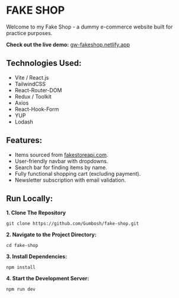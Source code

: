 # FAKE SHOP
Welcome to my Fake Shop - a dummy e-commerce website built for practice purposes.

**Check out the live demo:** [gw-fakeshop.netlify.app](https://gw-fakeshop.netlify.app)

## Technologies Used:

- Vite / React.js
- TailwindCSS
- React-Router-DOM
- Redux / Toolkit
- Axios
- React-Hook-Form
- YUP
- Lodash

## Features:

- Items sourced from [fakestoreapi.com](https://fakestoreapi.com).
- User-friendly navbar with dropdowns.
- Search bar for finding items by name.
- Fully functional shopping cart (excluding payment).
- Newsletter subscription with email validation.

## Run Locally:

**1. Clone The Repository**

```shell
git clone https://github.com/Gumbosh/fake-shop.git
```

**2. Navigate to the Project Directory:**

```shell
cd fake-shop
```

**3. Install Dependencies:**

```shell
npm install
```

**4. Start the Development Server:**

```shell
npm run dev
```
